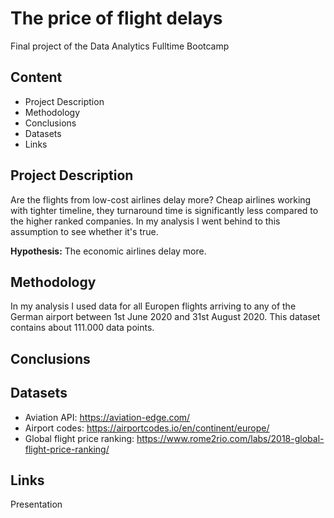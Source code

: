 # The price of flight delays

Final project of the Data Analytics Fulltime Bootcamp


## Content
* Project Description
* Methodology
* Conclusions
* Datasets
* Links

## Project Description

Are the flights from low-cost airlines delay more? Cheap airlines working with tighter timeline, they turnaround time is significantly less compared to the higher ranked companies. In my analysis I went behind to this assumption to see whether it's true.

**Hypothesis:** The economic airlines delay more.


## Methodology

In my analysis I used data for all Europen flights arriving to any of the German airport between 1st June 2020 and 31st August 2020. This dataset contains about 111.000 data points.

## Conclusions


## Datasets

- Aviation API: https://aviation-edge.com/
- Airport codes: https://airportcodes.io/en/continent/europe/
- Global flight price ranking: https://www.rome2rio.com/labs/2018-global-flight-price-ranking/


## Links

Presentation
